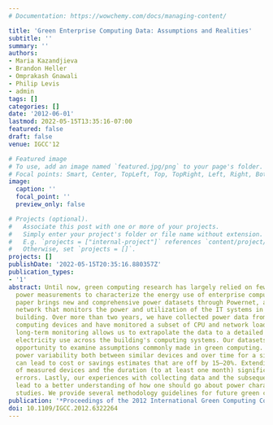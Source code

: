 ```yaml
---
# Documentation: https://wowchemy.com/docs/managing-content/

title: 'Green Enterprise Computing Data: Assumptions and Realities'
subtitle: ''
summary: ''
authors:
- Maria Kazandjieva
- Brandon Heller
- Omprakash Gnawali
- Philip Levis
- admin
tags: []
categories: []
date: '2012-06-01'
lastmod: 2022-05-15T13:35:16-07:00
featured: false
draft: false
venue: IGCC'12

# Featured image
# To use, add an image named `featured.jpg/png` to your page's folder.
# Focal points: Smart, Center, TopLeft, Top, TopRight, Left, Right, BottomLeft, Bottom, BottomRight.
image:
  caption: ''
  focal_point: ''
  preview_only: false

# Projects (optional).
#   Associate this post with one or more of your projects.
#   Simply enter your project's folder or file name without extension.
#   E.g. `projects = ["internal-project"]` references `content/project/deep-learning/index.md`.
#   Otherwise, set `projects = []`.
projects: []
publishDate: '2022-05-15T20:35:16.880357Z'
publication_types:
- '1'
abstract: Until now, green computing research has largely relied on few, short-term
  power measurements to characterize the energy use of enterprise computing. This
  paper brings new and comprehensive power datasets through Powernet, a hybrid sensor
  network that monitors the power and utilization of the IT systems in a large academic
  building. Over more than two years, we have collected power data from 250+ individual
  computing devices and have monitored a subset of CPU and network loads. This dense,
  long-term monitoring allows us to extrapolate the data to a detailed breakdown of
  electricity use across the building's computing systems. Our datasets provide an
  opportunity to examine assumptions commonly made in green computing. We show that
  power variability both between similar devices and over time for a single device
  can lead to cost or savings estimates that are off by 15–20%. Extending the coverage
  of measured devices and the duration (to at least one month) significantly reduces
  errors. Lastly, our experiences with collecting data and the subsequent analysis
  lead to a better understanding of how one should go about power characterization
  studies. We provide several methodology guidelines for future green computing research.
publication: '*Proceedings of the 2012 International Green Computing Conference (IGCC)*'
doi: 10.1109/IGCC.2012.6322264
---
```

